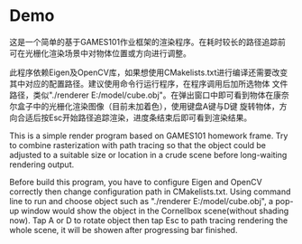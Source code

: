 # Demo
这是一个简单的基于GAMES101作业框架的渲染程序。在耗时较长的路径追踪前可在光栅化渲染场景中对物体位置或方向进行调整。

此程序依赖Eigen及OpenCV库，如果想使用CMakelists.txt进行编译还需要改变其中对应的配置路径。建议使用命令行运行程序，在程序调用后加所选物体
文件路径，类似"./renderer E:/model/cube.obj"。在弹出窗口中即可看到物体在康奈尔盒子中的光栅化渲染图像（目前未加着色），使用键盘A键与D键
旋转物体，方向合适后按Esc开始路径追踪渲染，进度条结束后即可看到渲染结果。

This is a simple render program based on GAMES101 homework frame. Try to combine rasterization with path tracing so that
the object could be adjusted to a suitable size or location in a crude scene before long-waiting rendering output.

Before build this program, you have to configure Eigen and OpenCV correctly then change configuration path in CMakelists.txt.
Using command line to run and choose object such as "./renderer E:/model/cube.obj", a pop-up window would show the object in 
the Cornellbox scene(without shading now). Tap A or D to rotate object then tap Esc to path tracing rendering the whole scene, 
it will be showen after progressing bar finished.
